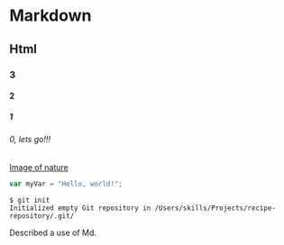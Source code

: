 # Markdown
## Html 
### 3
#### 2
##### 1
###### 0, lets go!!!


[Image of nature](https://github.com/user-attachments/assets/2213db6d-4412-4fe4-ac36-0a7c588d6874)


``` javascript
var myVar = "Hello, world!";
```
```
$ git init
Initialized empty Git repository in /Users/skills/Projects/recipe-repository/.git/
```








Described a use of Md. 
